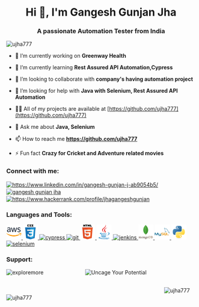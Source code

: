 <h1 align="center">Hi 👋, I'm Gangesh Gunjan Jha</h1>
<h3 align="center">A passionate Automation Tester from India</h3>

<p align="left"> <img src="https://komarev.com/ghpvc/?username=ujha777&label=Profile%20views&color=0e75b6&style=flat" alt="ujha777" /> </p>

- 🔭 I’m currently working on **Greenway Health**

- 🌱 I’m currently learning **Rest Assured API Automation,Cypress**

- 👯 I’m looking to collaborate with **company's having automation project**

- 🤝 I’m looking for help with **Java with Selenium, Rest Assured API Automation**

- 👨‍💻 All of my projects are available at [https://github.com/ujha777](https://github.com/ujha777)

- 💬 Ask me about **Java, Selenium**

- 📫 How to reach me **https://github.com/ujha777**

- ⚡ Fun fact **Crazy for Cricket and Adventure related movies**

<h3 align="left">Connect with me:</h3>
<p align="left">
<a href="https://linkedin.com/in/https://www.linkedin.com/in/gangesh-gunjan-j-ab9054b5/" target="blank"><img align="center" src="https://raw.githubusercontent.com/rahuldkjain/github-profile-readme-generator/master/src/images/icons/Social/linked-in-alt.svg" alt="https://www.linkedin.com/in/gangesh-gunjan-j-ab9054b5/" height="30" width="40" /></a>
<a href="https://www.hackerrank.com/gangesh gunjan jha" target="blank"><img align="center" src="https://raw.githubusercontent.com/rahuldkjain/github-profile-readme-generator/master/src/images/icons/Social/hackerrank.svg" alt="gangesh gunjan jha" height="30" width="40" /></a>
<a href="https://www.hackerearth.com/https://www.hackerrank.com/profile/jhagangeshgunjan" target="blank"><img align="center" src="https://raw.githubusercontent.com/rahuldkjain/github-profile-readme-generator/master/src/images/icons/Social/hackerearth.svg" alt="https://www.hackerrank.com/profile/jhagangeshgunjan" height="30" width="40" /></a>
</p>

<h3 align="left">Languages and Tools:</h3>
<p align="left"> <a href="https://aws.amazon.com" target="_blank" rel="noreferrer"> <img src="https://raw.githubusercontent.com/devicons/devicon/master/icons/amazonwebservices/amazonwebservices-original-wordmark.svg" alt="aws" width="40" height="40"/> </a> <a href="https://www.w3schools.com/css/" target="_blank" rel="noreferrer"> <img src="https://raw.githubusercontent.com/devicons/devicon/master/icons/css3/css3-original-wordmark.svg" alt="css3" width="40" height="40"/> </a> <a href="https://www.cypress.io" target="_blank" rel="noreferrer"> <img src="https://raw.githubusercontent.com/simple-icons/simple-icons/6e46ec1fc23b60c8fd0d2f2ff46db82e16dbd75f/icons/cypress.svg" alt="cypress" width="40" height="40"/> </a> <a href="https://git-scm.com/" target="_blank" rel="noreferrer"> <img src="https://www.vectorlogo.zone/logos/git-scm/git-scm-icon.svg" alt="git" width="40" height="40"/> </a> <a href="https://www.w3.org/html/" target="_blank" rel="noreferrer"> <img src="https://raw.githubusercontent.com/devicons/devicon/master/icons/html5/html5-original-wordmark.svg" alt="html5" width="40" height="40"/> </a> <a href="https://www.java.com" target="_blank" rel="noreferrer"> <img src="https://raw.githubusercontent.com/devicons/devicon/master/icons/java/java-original.svg" alt="java" width="40" height="40"/> </a> <a href="https://www.jenkins.io" target="_blank" rel="noreferrer"> <img src="https://www.vectorlogo.zone/logos/jenkins/jenkins-icon.svg" alt="jenkins" width="40" height="40"/> </a> <a href="https://www.mongodb.com/" target="_blank" rel="noreferrer"> <img src="https://raw.githubusercontent.com/devicons/devicon/master/icons/mongodb/mongodb-original-wordmark.svg" alt="mongodb" width="40" height="40"/> </a> <a href="https://www.mysql.com/" target="_blank" rel="noreferrer"> <img src="https://raw.githubusercontent.com/devicons/devicon/master/icons/mysql/mysql-original-wordmark.svg" alt="mysql" width="40" height="40"/> </a> <a href="https://www.python.org" target="_blank" rel="noreferrer"> <img src="https://raw.githubusercontent.com/devicons/devicon/master/icons/python/python-original.svg" alt="python" width="40" height="40"/> </a> <a href="https://www.selenium.dev" target="_blank" rel="noreferrer"> <img src="https://raw.githubusercontent.com/detain/svg-logos/780f25886640cef088af994181646db2f6b1a3f8/svg/selenium-logo.svg" alt="selenium" width="40" height="40"/> </a> </p>

<h3 align="left">Support:</h3>
<p><a href="https://www.buymeacoffee.com/exploremore"> <img align="left" src="https://cdn.buymeacoffee.com/buttons/v2/default-yellow.png" height="50" width="210" alt="exploremore" /></a><a href="https://ko-fi.com/Uncage Your Potential"> <img align="left" src="https://cdn.ko-fi.com/cdn/kofi3.png?v=3" height="50" width="210" alt="Uncage Your Potential" /></a></p><br><br>

<p><img align="left" src="https://github-readme-stats.vercel.app/api/top-langs?username=ujha777&show_icons=true&locale=en&layout=compact" alt="ujha777" /></p>

<p>&nbsp;<img align="center" src="https://github-readme-stats.vercel.app/api?username=ujha777&show_icons=true&locale=en" alt="ujha777" /></p>

###

